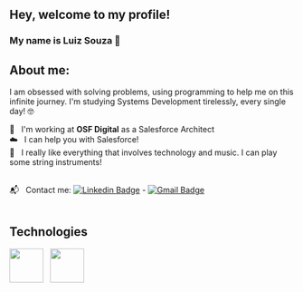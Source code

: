 ## Hey, welcome to my profile!
### My name is Luiz Souza 👋

## About me:
I am obsessed with solving problems, using programming to help me on this infinite journey.
I'm studying Systems Development tirelessly, every single day! 🤓

 💙 &nbsp; I'm working at **OSF Digital** as a Salesforce Architect
 <br/> ☁️ &nbsp; I can help you with Salesforce!
 <br/> 🎸  &nbsp; I really like everything that involves technology and music. I can play some string instruments!
 
 <br/> 📬 &nbsp; Contact me: [![Linkedin Badge](https://img.shields.io/badge/-Luiz_Souza-blue?style=flat-square&logo=Linkedin&logoColor=white&link=https://www.linkedin.com/in/luiz-souza-a1244a113/)](https://www.linkedin.com/in/lusouza42/) 
\- 
[![Gmail Badge](https://img.shields.io/badge/-hpsouza.luiz@gmail.com-c14438?style=flat-square&logo=Gmail&logoColor=white&link=mailto:hpsouza.luiz@gmail.com)](mailto:hpsouza.luiz@gmail.com)
<br/><br/>

## Technologies
<img src="https://cdn.jsdelivr.net/gh/devicons/devicon/icons/salesforce/salesforce-original.svg" width="60" height="60" />&nbsp;&nbsp;&nbsp;<img src="https://cdn.jsdelivr.net/gh/devicons/devicon/icons/git/git-plain-wordmark.svg" width="60" height="60" />
